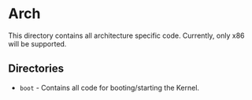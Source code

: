 # Arch
This directory contains all architecture specific code. Currently, only x86 will be supported.

## Directories
- `boot` - Contains all code for booting/starting the Kernel.
